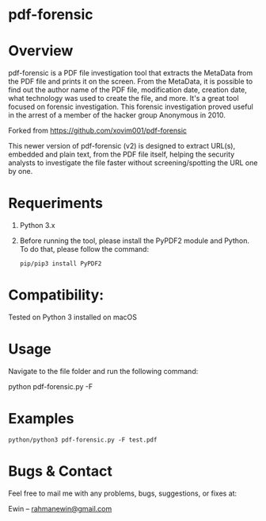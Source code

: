 # pdf-forensic

Overview
=========
pdf-forensic is a PDF file investigation tool that extracts the MetaData from the PDF file and prints it on the screen. From the MetaData, it is possible to find out the author name of the PDF file, modification date, creation date, what technology was used to create the file, and more. It's a great tool focused on forensic investigation. This forensic investigation proved useful in the arrest of a member of the hacker group Anonymous in 2010.

Forked from https://github.com/xovim001/pdf-forensic

This newer version of pdf-forensic (v2) is designed to extract URL(s), embedded and plain text, from the PDF file itself, helping the security analysts to investigate the file faster without screening/spotting the URL one by one.

Requeriments
============
1. Python 3.x
2. Before running the tool, please install the PyPDF2 module and Python. To do that, please follow the command:
  
   `pip/pip3 install PyPDF2`

Compatibility:
============
Tested on Python 3 installed on macOS

Usage
=====
Navigate to the file folder and run the following command:

python pdf-forensic.py -F <File Name>

Examples
========
`python/python3 pdf-forensic.py -F test.pdf`

Bugs & Contact
==============
Feel free to mail me with any problems, bugs, suggestions, or fixes at:

Ewin – rahmanewin@gmail.com
